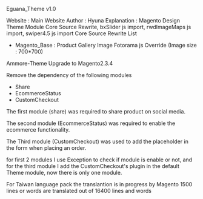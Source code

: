 Eguana_Theme v1.0 

Website : Main Website 
Author : Hyuna
Explanation : Magento Design Theme Module
Core Source Rewrite, bxSlider js import, rwdImageMaps js import, swiper4.5 js import
Core Source Rewrite List
 - Magento_Base : Product Gallery Image Fotorama js Override (Image size : 700*700)
 
 

 Ammore-Theme Upgrade to Magento2.3.4
 
 Remove the dependency of the following modules
 - Share
 - EcommerceStatus
 - CustomCheckout
 
 The first module (share) was required to share product on social media.
 
 The second module (EcommerceStatus) was required to enable the ecommerce functionality.
 
 The Third module (CustomCheckout) was used to add the placeholder in the form when placing an order.
 
 for first 2 modules I use Exception to check if module is enable or not,
 and for the third module I add the CustomCheckout's plugin in the default Theme module,
 now there is only one module.

 For Taiwan language pack the translantion is in progress by Magento 1500 lines or words are translated out of 16400 lines and words 